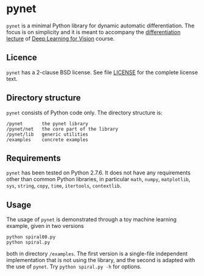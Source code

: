 # pynet

`pynet` is a minimal Python library for dynamic automatic differentiation. The focus is on simplicity and it is meant to accompany the [differentiation lecture](https://sif-dlv.github.io/slides/diff.pdf) of [Deep Learning for Vision](https://sif-dlv.github.io/) course.

Licence
-------

`pynet` has a 2-clause BSD license. See file [LICENSE](/LICENSE) for the complete license text.

Directory structure
-------------------

`pynet` consists of Python code only. The directory structure is:

	/pynet       the pynet library
	/pynet/net   the core part of the library
	/pynet/lib   generic utilities
	/examples    concrete examples

Requirements
------------

`pynet` has been tested on Python 2.7.6. It does not have any requirements other than common Python libraries, in particular `math`, `numpy`, `matplotlib`, `sys`, `string`, `copy`, `time`, `itertools`, `contextlib`.

Usage
-----

The usage of `pynet` is demonstrated through a toy machine learning example, given in two versions

	python spiral00.py
	python spiral.py

both in directory `/examples`. The first version is a single-file independent implementation that is not using the library, and the second is adapted with the use of `pynet`. Try `python spiral.py -h` for options.
